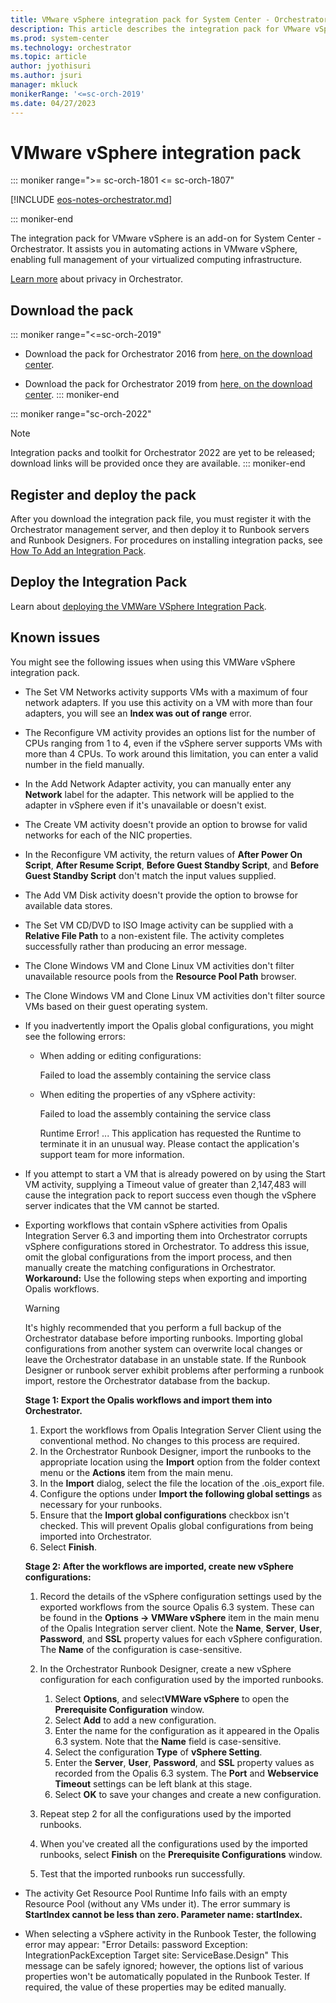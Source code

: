 ```yaml
---
title: VMware vSphere integration pack for System Center - Orchestrator
description: This article describes the integration pack for VMware vSphere in System Center - Orchestrator.
ms.prod: system-center
ms.technology: orchestrator
ms.topic: article
author: jyothisuri
ms.author: jsuri
manager: mkluck
monikerRange: '<=sc-orch-2019'
ms.date: 04/27/2023
---
```

# VMware vSphere integration pack

::: moniker range=">= sc-orch-1801 <= sc-orch-1807"

[!INCLUDE [eos-notes-orchestrator.md](../includes/eos-notes-orchestrator.md)]

::: moniker-end

The integration pack for VMware vSphere is an add-on for System Center - Orchestrator. It assists you in automating actions in VMware vSphere, enabling full management of your virtualized computing infrastructure.

[Learn more](https://www.microsoft.com/privacystatement/EnterpriseDev/default.aspx) about privacy in Orchestrator.

## Download the pack

::: moniker range="<=sc-orch-2019"
- Download the pack for Orchestrator 2016 from [here, on the download center](https://www.microsoft.com//download/details.aspx?id=54099).

- Download the pack for Orchestrator 2019 from [here, on the download center](https://www.microsoft.com/download/details.aspx?id=58112&WT.mc_id=rss_alldownloads_all).
::: moniker-end

::: moniker range="sc-orch-2022"

>[!NOTE]
>Integration packs and toolkit for Orchestrator 2022 are yet to be released; download links will be provided once they are available. 
::: moniker-end

## Register and deploy the pack

After you download the integration pack file, you must register it with the Orchestrator management server, and then deploy it to Runbook servers and Runbook Designers. For procedures on installing integration packs, see [How To Add an Integration Pack](how-to-add-an-integration-pack.md).

## Deploy the Integration Pack

Learn about [deploying the VMWare VSphere Integration Pack](vsphere-integration-pack.md).


## Known issues

You might see the following issues when using this VMWare vSphere integration pack.

- The Set VM Networks activity supports VMs with a maximum of four network adapters. If you use this activity on a VM with more than four adapters, you will see an **Index was out of range** error.
- The Reconfigure VM activity provides an options list for the number of CPUs ranging from 1 to 4, even if the vSphere server supports VMs with more than 4 CPUs. To work around this limitation, you can enter a valid number in the field manually.
- In the Add Network Adapter activity, you can manually enter any **Network** label for the adapter. This network will be applied to the adapter in vSphere even if it's unavailable or doesn't exist.
- The Create VM activity doesn't provide an option to browse for valid networks for each of the NIC properties.
- In the Reconfigure VM activity, the return values of **After Power On Script**, **After Resume Script**, **Before Guest Standby Script**, and **Before Guest Standby Script** don't match the input values supplied.
- The Add VM Disk activity doesn't provide the option to browse for available data stores.
- The Set VM CD/DVD to ISO Image activity can be supplied with a **Relative File Path** to a non-existent file. The activity completes successfully rather than producing an error message.
- The Clone Windows VM and Clone Linux VM activities don't filter unavailable resource pools from the **Resource Pool Path** browser.
- The Clone Windows VM and Clone Linux VM activities don't filter source VMs based on their guest operating system.
- If you inadvertently import the Opalis global configurations, you might see the following errors:
  -   When adding or editing configurations:

      Failed to load the assembly containing the service class

  -   When editing the properties of any vSphere activity:

      Failed to load the assembly containing the service class

      Runtime Error! ...
      This application has requested the Runtime to terminate it in an unusual way. Please contact the application's support team for more information.

- If you attempt to start a VM that is already powered on by using the Start VM activity, supplying a Timeout value of greater than 2,147,483 will cause the integration pack to report success even though the vSphere server indicates that the VM cannot be started.
- Exporting workflows that contain vSphere activities from Opalis Integration Server 6.3 and importing them into Orchestrator corrupts vSphere configurations stored in Orchestrator. To address this issue, omit the global configurations from the import process, and then manually create the matching configurations in Orchestrator.
  **Workaround:** Use the following steps when exporting and importing Opalis workflows.

  >[!WARNING]
  >It's highly recommended that you perform a full backup of the Orchestrator database before importing runbooks. Importing global configurations from another system can overwrite local changes or leave the Orchestrator database in an unstable state. If the Runbook Designer or runbook server exhibit problems after performing a runbook import, restore the Orchestrator database from the backup.

  **Stage 1: Export the Opalis workflows and import them into Orchestrator.**

  1.  Export the workflows from Opalis Integration Server Client using the conventional method. No changes to this process are required.
  2.  In the Orchestrator Runbook Designer, import the runbooks to the appropriate location using the **Import** option from the folder context menu or the **Actions** item from the main menu.
  3.  In the **Import** dialog, select the file the location of the .ois\_export file.
  4.  Configure the options under **Import the following global settings** as necessary for your runbooks.
  5.  Ensure that the **Import global configurations** checkbox isn't checked. This will prevent Opalis global configurations from being imported into Orchestrator.
  6.  Select **Finish**.

  **Stage 2: After the workflows are imported, create new vSphere configurations:**

  1.  Record the details of the vSphere configuration settings used by the exported workflows from the source Opalis 6.3 system. These can be found in the **Options -&gt; VMWare vSphere** item in the main menu of the Opalis Integration server client.
      Note the **Name**, **Server**, **User**, **Password**, and **SSL** property values for each vSphere configuration. The **Name** of the configuration is case-sensitive.
  2.  In the Orchestrator Runbook Designer, create a new vSphere configuration for each configuration used by the imported runbooks.
      1.  Select **Options**, and select**VMWare vSphere** to open the **Prerequisite Configuration** window.
      2.  Select **Add** to add a new configuration.
      3.  Enter the name for the configuration as it appeared in the Opalis 6.3 system. Note that the **Name** field is case-sensitive.
      4.  Select the configuration **Type** of **vSphere Setting**.
      5.  Enter the **Server**, **User**, **Password**, and **SSL** property values as recorded from the Opalis 6.3 system.
          The **Port** and **Webservice Timeout** settings can be left blank at this stage.
      6.  Select **OK** to save your changes and create a new configuration.

  3.  Repeat step 2 for all the configurations used by the imported runbooks.
  4.  When you've created all the configurations used by the imported runbooks, select **Finish** on the **Prerequisite Configurations** window.
  5.  Test that the imported runbooks run successfully.
- The activity Get Resource Pool Runtime Info fails with an empty Resource Pool (without any VMs under it). The error summary is **StartIndex cannot be less than zero. Parameter name: startIndex.**
- When selecting a vSphere activity in the Runbook Tester, the following error may appear:
  "Error
  Details: password
  Exception: IntegrationPackException
  Target site: ServiceBase.Design"
  This message can be safely ignored; however, the options list of various properties won't be automatically populated in the Runbook Tester. If required, the value of these properties may be edited manually.
